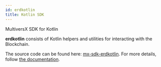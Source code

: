 ```yaml
---
id: erdkotlin
title: Kotlin SDK
---
```


[comment]: # (mx-abstract)

MultiversX SDK for Kotlin

**erdkotlin** consists of Kotlin helpers and utilities for interacting with the Blockchain. 

The source code can be found here: [mx-sdk-erdkotlin](https://github.com/multiversx/mx-sdk-erdkotlin). For more details, follow [the documentation](https://github.com/multiversx/mx-sdk-erdkotlin).
